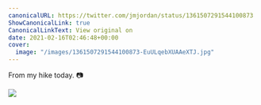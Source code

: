 ```yaml
---
canonicalURL: https://twitter.com/jmjordan/status/1361507291544100873
ShowCanonicalLink: true
CanonicalLinkText: View original on
date: 2021-02-16T02:46:48+00:00
cover:
  image: "/images/1361507291544100873-EuULqebXUAAeXTJ.jpg"
---
```

From my hike today. 📷 

![](/images/1361507291544100873-EuULqebXUAAeXTJ.jpg)